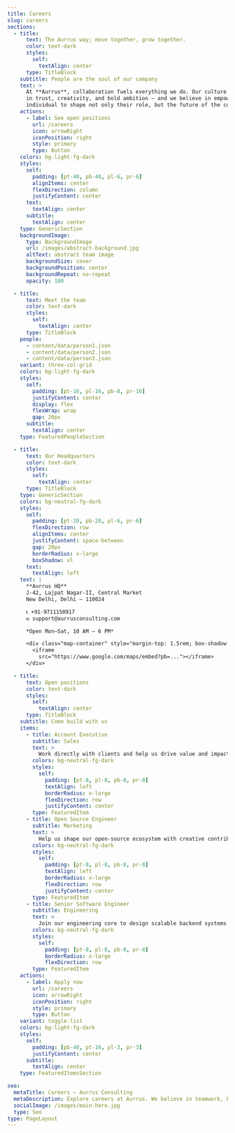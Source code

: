 ```yaml
---
title: Careers
slug: careers
sections:
  - title:
      text: The Aurrus way; move together, grow together.
      color: text-dark
      styles:
        self:
          textAlign: center
      type: TitleBlock
    subtitle: People are the soul of our company
    text: >
      At **Aurrus**, collaboration fuels everything we do. Our culture is rooted
      in trust, creativity, and bold ambition — and we believe in empowering each
      individual to shape not only their role, but the future of the company.
    actions:
      - label: See open positions
        url: /careers
        icon: arrowRight
        iconPosition: right
        style: primary
        type: Button
    colors: bg-light-fg-dark
    styles:
      self:
        padding: [pt-40, pb-40, pl-6, pr-6]
        alignItems: center
        flexDirection: column
        justifyContent: center
      text:
        textAlign: center
      subtitle:
        textAlign: center
    type: GenericSection
    backgroundImage:
      type: BackgroundImage
      url: /images/abstract-background.jpg
      altText: abstract team image
      backgroundSize: cover
      backgroundPosition: center
      backgroundRepeat: no-repeat
      opacity: 100

  - title:
      text: Meet the team
      color: text-dark
      styles:
        self:
          textAlign: center
      type: TitleBlock
    people:
      - content/data/person1.json
      - content/data/person2.json
      - content/data/person3.json
    variant: three-col-grid
    colors: bg-light-fg-dark
    styles:
      self:
        padding: [pt-16, pl-16, pb-8, pr-16]
        justifyContent: center
        display: flex
        flexWrap: wrap
        gap: 20px
      subtitle:
        textAlign: center
    type: FeaturedPeopleSection

  - title:
      text: Our Headquarters
      color: text-dark
      styles:
        self:
          textAlign: center
      type: TitleBlock
    type: GenericSection
    colors: bg-neutral-fg-dark
    styles:
      self:
        padding: [pt-20, pb-20, pl-6, pr-6]
        flexDirection: row
        alignItems: center
        justifyContent: space-between
        gap: 20px
        borderRadius: x-large
        boxShadow: xl
      text:
        textAlign: left
    text: |
      **Aurrus HQ**  
      J‑42, Lajpat Nagar‑II, Central Market  
      New Delhi, Delhi – 110024  

      📞 +91‑9711150917  
      ✉️ support@aurrusconsulting.com  

      *Open Mon–Sat, 10 AM – 6 PM*

      <div class="map-container" style="margin-top: 1.5rem; box-shadow: 0 10px 40px rgba(0,0,0,0.15); border-radius: 12px; overflow: hidden;">
        <iframe
          src="https://www.google.com/maps/embed?pb=..."></iframe>
      </div>

  - title:
      text: Open positions
      color: text-dark
      styles:
        self:
          textAlign: center
      type: TitleBlock
    subtitle: Come build with us
    items:
      - title: Account Executive
        subtitle: Sales
        text: >
          Work directly with clients and help us drive value and impact through tailored solutions and communication.
        colors: bg-neutral-fg-dark
        styles:
          self:
            padding: [pt-8, pl-8, pb-8, pr-8]
            textAlign: left
            borderRadius: x-large
            flexDirection: row
            justifyContent: center
        type: FeaturedItem
      - title: Open Source Engineer
        subtitle: Marketing
        text: >
          Help us shape our open-source ecosystem with creative contributions and build our developer community.
        colors: bg-neutral-fg-dark
        styles:
          self:
            padding: [pt-8, pl-8, pb-8, pr-8]
            textAlign: left
            borderRadius: x-large
            flexDirection: row
            justifyContent: center
        type: FeaturedItem
      - title: Senior Software Engineer
        subtitle: Engineering
        text: >
          Join our engineering core to design scalable backend systems and next-gen frontend tools at global scale.
        colors: bg-neutral-fg-dark
        styles:
          self:
            padding: [pt-8, pl-8, pb-8, pr-8]
            borderRadius: x-large
            flexDirection: row
        type: FeaturedItem
    actions:
      - label: Apply now
        url: /careers
        icon: arrowRight
        iconPosition: right
        style: primary
        type: Button
    variant: toggle-list
    colors: bg-light-fg-dark
    styles:
      self:
        padding: [pb-40, pt-16, pl-3, pr-3]
        justifyContent: center
      subtitle:
        textAlign: center
    type: FeaturedItemsSection

seo:
  metaTitle: Careers – Aurrus Consulting
  metaDescription: Explore careers at Aurrus. We believe in teamwork, bold ideas, and growing together.
  socialImage: /images/main-hero.jpg
  type: Seo
type: PageLayout
---
```

